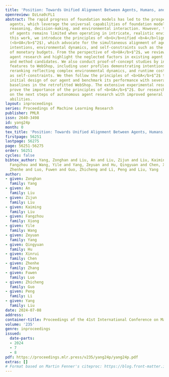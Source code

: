 ```yaml
---
title: 'Position: Towards Unified Alignment Between Agents, Humans, and Environment'
openreview: DzLna0cFL1
abstract: The rapid progress of foundation models has led to the prosperity of autonomous
  agents, which leverage the universal capabilities of foundation models to conduct
  reasoning, decision-making, and environmental interaction. However, the efficacy
  of agents remains limited when operating in intricate, realistic environments. In
  this work, we introduce the principles of <b>U</b>nified <b>A</b>lignment for <b>A</b>gents
  (<b>UA</b>$^2$), which advocate for the simultaneous alignment of agents with human
  intentions, environmental dynamics, and self-constraints such as the limitation
  of monetary budgets. From the perspective of <b>UA</b>$^2$, we review the current
  agent research and highlight the neglected factors in existing agent benchmarks
  and method candidates. We also conduct proof-of-concept studies by introducing realistic
  features to WebShop, including user profiles demonstrating intentions, personalized
  reranking reflecting complex environmental dynamics, and runtime cost statistics
  as self-constraints. We then follow the principles of <b>UA</b>$^2$ to propose an
  initial design of our agent and benchmark its performance with several candidate
  baselines in the retrofitted WebShop. The extensive experimental results further
  prove the importance of the principles of <b>UA</b>$^2$. Our research sheds light
  on the next steps of autonomous agent research with improved general problem-solving
  abilities.
layout: inproceedings
series: Proceedings of Machine Learning Research
publisher: PMLR
issn: 2640-3498
id: yang24p
month: 0
tex_title: 'Position: Towards Unified Alignment Between Agents, Humans, and Environment'
firstpage: 56251
lastpage: 56275
page: 56251-56275
order: 56251
cycles: false
bibtex_author: Yang, Zonghan and Liu, An and Liu, Zijun and Liu, Kaiming and Xiong,
  Fangzhou and Wang, Yile and Yang, Zeyuan and Hu, Qingyuan and Chen, Xinrui and Zhang,
  Zhenhe and Luo, Fuwen and Guo, Zhicheng and Li, Peng and Liu, Yang
author:
- given: Zonghan
  family: Yang
- given: An
  family: Liu
- given: Zijun
  family: Liu
- given: Kaiming
  family: Liu
- given: Fangzhou
  family: Xiong
- given: Yile
  family: Wang
- given: Zeyuan
  family: Yang
- given: Qingyuan
  family: Hu
- given: Xinrui
  family: Chen
- given: Zhenhe
  family: Zhang
- given: Fuwen
  family: Luo
- given: Zhicheng
  family: Guo
- given: Peng
  family: Li
- given: Yang
  family: Liu
date: 2024-07-08
address:
container-title: Proceedings of the 41st International Conference on Machine Learning
volume: '235'
genre: inproceedings
issued:
  date-parts:
  - 2024
  - 7
  - 8
pdf: https://proceedings.mlr.press/v235/yang24p/yang24p.pdf
extras: []
# Format based on Martin Fenner's citeproc: https://blog.front-matter.io/posts/citeproc-yaml-for-bibliographies/
---
```

